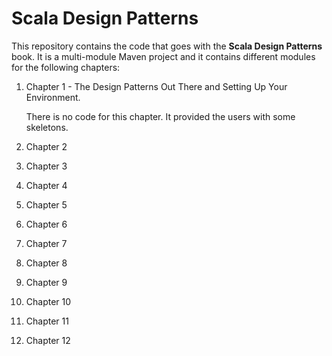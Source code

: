Scala Design Patterns
=====================

This repository contains the code that goes with the **Scala Design Patterns** book. It is a multi-module
Maven project and it contains different modules for the following chapters:

1. Chapter 1 - The Design Patterns Out There and Setting Up Your Environment.

    There is no code for this chapter. It provided the users with some skeletons.

2. Chapter 2
3. Chapter 3
4. Chapter 4
5. Chapter 5
6. Chapter 6
7. Chapter 7
8. Chapter 8
9. Chapter 9
10. Chapter 10
11. Chapter 11
12. Chapter 12